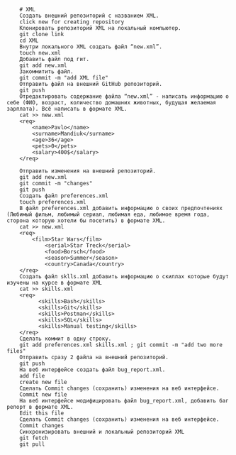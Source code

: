 		# XML
		Создать внешний репозиторий c названием XML.
		click new for creating repository
		Клонировать репозиторий XML на локальный компьютер.
		git clone link  
		cd XML
		Внутри локального XML создать файл “new.xml”.
		touch new.xml
		Добавить файл под гит.
		git add new.xml
		Закоммитить файл.
		git commit -m "add XML file"
		Отправить файл на внешний GitHub репозиторий.
		git push
		Отредактировать содержание файла “new.xml” - написать информацию о себе (ФИО, возраст, количество домашних животных, будущая желаемая зарплата). Всё написать в формате XML.
		cat >> new.xml
		<req>
			<name>Pavlo</name>
			<surname>Mandiuk</surname>
			<age>36</age>	
			<pets>0</pets>
			<salary>400$</salary>
		</req>

		Отправить изменения на внешний репозиторий.
		git add new.xml
		git commit -m "changes"
		git push
		Создать файл preferences.xml
		touch preferences.xml
		В файл preferences.xml добавить информацию о своих предпочтениях (Любимый фильм, любимый сериал, любимая еда, любимое время года, сторона которую хотели бы посетить) в формате XML.
		cat >> new.xml
		<req>
			<film>Star Wars</film>	
 		        <serial>Star Treck</serial>
  		        <food>Borsch</food>
  		        <season>Summer</season>
   		        <country>Canada</country>
		</req>
		Создать файл sklls.xml добавить информацию о скиллах которые будут изучены на курсе в формате XML
		cat >> skills.xml
		<req>
      		  <skills>Bash</skills>
      		  <skills>Git</skills>
      		  <skills>Postman</skills>
      		  <skills>SQL</skills>
       		  <skills>Manual testing</skills>
		</req>
		Сделать коммит в одну строку.
		git add preferences.xml skills.xml ; git commit -m "add two more files"
		Отправить сразу 2 файла на внешний репозиторий.
		git push
 		На веб интерфейсе создать файл bug_report.xml.
		add file 
		create new file
		Сделать Commit changes (сохранить) изменения на веб интерфейсе.
		Commit new file
		На веб интерфейсе модифицировать файл bug_report.xml, добавить баг репорт в формате XML.
		Edit this file
		Сделать Commit changes (сохранить) изменения на веб интерфейсе.
		Commit changes
		Синхронизировать внешний и локальный репозиторий XML
		git fetch
		git pull
